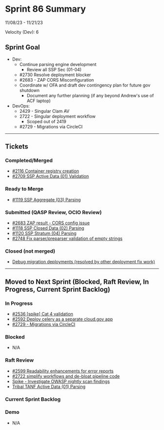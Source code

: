 # Sprint 86 Summary
11/08/23 - 11/21/23

Velocity (Dev): 6

## Sprint Goal
* Dev:
    * Continue parsing engine development
        * Review all SSP Sec (01-04)
    * #2730 Resolve deployment blocker
    * #2683 - ZAP CORS Misconfiguration
    * Coordinate w/ OFA and draft dev contingency plan for future gov shutdown
        - Document any further planning (if any beyond Andrew's use of ACF laptop)
* DevOps:
    * 2429 - Singular Clam AV
    * 2722 - Singular deployment workflow
        * Scoped out of 2419
    * #2729 - Migrations via CircleCI 

---

## Tickets
### Completed/Merged
* [#2116 Container registry creation](https://app.zenhub.com/workspaces/sprint-board-5f18ab06dfd91c000f7e682e/issues/gh/raft-tech/tanf-app/2116)
* [#2709 SSP Active Data (01) Validation](https://app.zenhub.com/workspaces/sprint-board-5f18ab06dfd91c000f7e682e/issues/gh/raft-tech/tanf-app/2709)


### Ready to Merge
* [#1119 SSP Aggregate (03) Parsing](https://app.zenhub.com/workspaces/sprint-board-5f18ab06dfd91c000f7e682e/issues/gh/raft-tech/tanf-app/1119)




### Submitted (QASP Review, OCIO Review)
* [#2683 ZAP result - CORS config issue](https://app.zenhub.com/workspaces/sprint-board-5f18ab06dfd91c000f7e682e/issues/gh/raft-tech/tanf-app/2683)
* [#1118 SSP Closed Data (02) Parsing](https://app.zenhub.com/workspaces/sprint-board-5f18ab06dfd91c000f7e682e/issues/gh/raft-tech/tanf-app/1118)
* [#1120 SSP Stratum (04) Parsing](https://app.zenhub.com/workspaces/sprint-board-5f18ab06dfd91c000f7e682e/issues/gh/raft-tech/tanf-app/1120)
* [#2748 Fix parser/preparser validation of empty strings](https://app.zenhub.com/workspaces/sprint-board-5f18ab06dfd91c000f7e682e/issues/gh/raft-tech/tanf-app/2748)

### Closed (not merged)
* [Debug migration deployments (resolved by other deployment fix work)](https://app.zenhub.com/workspaces/sprint-board-5f18ab06dfd91c000f7e682e/issues/gh/raft-tech/tanf-app/2740)

---

## Moved to Next Sprint (Blocked, Raft Review, In Progress, Current Sprint Backlog)
### In Progress
* [#2536 [spike] Cat 4 validation](https://app.zenhub.com/workspaces/sprint-board-5f18ab06dfd91c000f7e682e/issues/gh/raft-tech/tanf-app/2536)
* [#2592 Deploy celery as a separate cloud.gov app](https://app.zenhub.com/workspaces/sprint-board-5f18ab06dfd91c000f7e682e/issues/gh/raft-tech/tanf-app/2592)
* [#2729 - Migrations via CircleCI](https://app.zenhub.com/workspaces/sprint-board-5f18ab06dfd91c000f7e682e/issues/gh/raft-tech/tanf-app/2729)



### Blocked
* N/A

### Raft Review


* [#2599 Readability enhancements for error reports](https://app.zenhub.com/workspaces/sprint-board-5f18ab06dfd91c000f7e682e/issues/gh/raft-tech/tanf-app/2599)
* [#2722 simplify workflows and de-bloat pipeline code](https://app.zenhub.com/workspaces/sprint-board-5f18ab06dfd91c000f7e682e/issues/gh/raft-tech/tanf-app/2722)
* [Spike - Investigate OWASP nightly scan findings](https://app.zenhub.com/workspaces/sprint-board-5f18ab06dfd91c000f7e682e/issues/gh/raft-tech/tanf-app/2663)
* [Tribal TANF Active Data (01) Parsing](https://app.zenhub.com/workspaces/sprint-board-5f18ab06dfd91c000f7e682e/issues/gh/raft-tech/tanf-app/1114)

### Current Sprint Backlog


### Demo
* N/A

